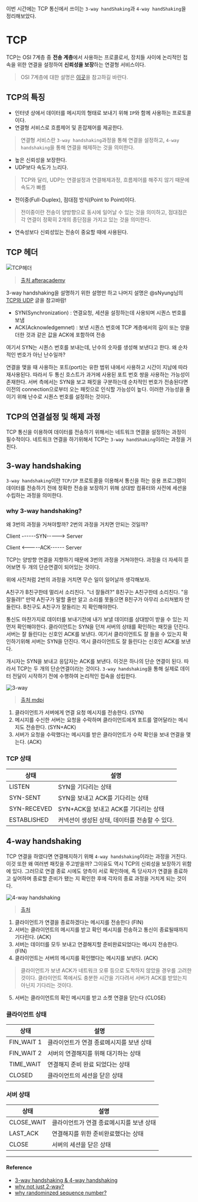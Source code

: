 이번 시간에는 TCP 통신에서 쓰이는 `3-way handShaking`과 `4-way handShaking`을 정리해보았다.

# TCP
TCP는 OSI 7계층 중 **전송 계층**에서 사용하는 프로콜로서, 장치들 사이에 논리적인 접속을 위한 연결을 설정하여 **신뢰성을 보장**하는 연결형 서비스이다.
> OSI 7계층에 대한 설명은 [이곳](https://github.com/im-d-team/Dev-Docs/blob/master/Network/OSI7%20Layer.md)을 참고하길 바란다.

## TCP의 특징
- 인터넷 상에서 데이터를 메시지의 형태로 보내기 위해 `IP`와 함께 사용하는 프로토콜이다.
- 연결형 서비스로 흐름제어 및 혼잡제어를 제공한다.
> 연결형 서비스란 `3-way handshaking`과정을 통해 연결을 설정하고, `4-way handshaking`을 통해 연결을 해제하는 것을 의미한다.
- 높은 신뢰성을 보장한다.
- UDP보다 속도가 느리다.
> TCP와 달리, UDP는 연결설정과 연결해제과정, 흐름제어를 해주지 않기 때문에 속도가 빠름
- 전이중(Full-Duplex), 점대점 방식(Point to Point)이다.
> 전이중이란 전송이 양방향으로 동시에 일어날 수 있는 것을 의미하고, 점대점은 각 연결이 정확히 2개의 종단점을 가지고 있는 것을 의미한다.
- 연속성보다 신뢰성있는 전송이 중요할 때에 사용된다.

## TCP 헤더
![TCP헤더](https://user-images.githubusercontent.com/43868540/103455518-2a19c400-4d31-11eb-8f3f-a0e4090402bf.jpg)
> [출처 afteracademy](https://afteracademy.com/blog/what-is-a-tcp-3-way-handshake-process)

3-way handshaking을 설명하기 위한 설명만 하고 나머지 설명은 @sNyung님의 [TCP와 UDP](https://github.com/im-d-team/Dev-Docs/blob/master/Network/TCP%20%26%20UDP.md) 글을 참고바람!
-  SYN(Synchronization) : 연결요청, 세션을 설정하는데 사용되며 시퀀스 번호를 보냄
-  ACK(Acknowledgemnet) : 보낸 시퀀스 번호에 TCP 계층에서의 길이 또는 양을 더한 것과 같은 값을 ACK에 포함하여 전송

여기서 SYN는 시퀀스 번호를 보내는데, 난수의 숫자를 생성해 보낸다고 한다. 왜 순차적인 번호가 아닌 난수일까?

연결을 맺을 때 사용하는 포트(port)는 유한 범위 내에서 사용하고 시간이 지남에 따라 재사용된다. 따라서 두 통신 호스트가 과거에 사용된 포트 번호 쌍을 사용하는 가능성이 존재한다. 서버 측에서는 SYN을 보고 패킷을 구분하는데 순차적인 번호가 전송된다면 이전의 connection으로부터 오는 패킷으로 인식할 가능성이 높다. 이러한 가능성을 줄이기 위해 난수로 시퀀스 번호를 설정하는 것이다.

## TCP의 연결설정 및 해제 과정
TCP 통신을 이용하여 데이터를 전송하기 위해서는 네트워크 연결을 설정하는 과정이 필수적이다. 네트워크 연결을 하기위해서 TCP는 `3-way handShaking`이라는 과정을 거친다.

## 3-way handshaking
`3-way handshaking`이란 `TCP/IP` 프로토콜을 이용해서 통신을 하는 응용 프로그램이 데이터를 전송하기 전에 정확한 전송을 보장하기 위해 상대방 컴퓨터와 사전에 세션을 수립하는 과정을 의미한다. 

### why 3-way handshaking?
왜 3번의 과정을 거쳐야할까? 2번의 과정을 거치면 안되는 것일까?


Client ------SYN-----> Server

Client <-----ACK------ Server


TCP는 양방향 연결을 지향하기 때문에 3번의 과정을 거쳐야한다. 과정을 더 자세히 뜯어보면 두 개의 단순연결이 되어있는 것이다. 

위에 사진처럼 2번의 과정을 거치면 무슨 일이 일어날까 생각해보자.

A친구가 B친구한테 멀리서 소리친다. "너 잘들려?"
B친구는 A친구한테 소리친다. "응 잘들려!"
만약 A친구가 말할 줄만 알고 소리를 못들으면 B친구가 아무리 소리쳐봤자 안들린다. B친구도 A친구가 잘들리는 지 확인해야한다. 

통신도 마찬가지로 데이터를 보내기전에 내가 보낼 데이터를 상대방이 받을 수 있는 지 먼저 확인해야한다.
클라이언트는 SYN을 던져 서버의 상태를 확인하는 패킷을 던진다. 서버는 잘 들린다는 신호인 ACK를 보낸다.
여기서 클라이언트도 잘 들을 수 있는지 확인하기위해 서버는 SYN을 던진다. 역시 클라이언트도 잘 들린다는 신호인 ACK를 보낸다. 

개시자는 SYN을 보내고 응답자는 ACK를 보낸다. 이것은 하나의 단순 연결이 된다. 따라서 TCP는 두 개의 단순연결이라는 것이다.
`3-way handshaking`을 통해 실제로 데이터 전달이 시작하기 전에 수행하여 논리적인 접속을 성립한다.

![3-way](https://user-images.githubusercontent.com/43868540/103471183-634d4500-4dc0-11eb-8e9c-3e914d8b9e78.jpg)

> [출처 mdpi](https://www.mdpi.com/2076-3417/6/11/358/htm)

1. 클라이언트가 서버에게 연결 요청 메시지를 전송한다. (SYN)
2. 메시지를 수신한 서버는 요청을 수락하며 클라이언트에게 포트를 열어달라는 메시지도 전송한다. (SYN+ACK)
3. 서버가 요청을 수락했다는 메시지를 받은 클라이언트가 수락 확인을 보내 연결을 맺는다. (ACK)

### TCP 상태
|상태|설명|
|------|---|
|LISTEN|SYN을 기다리는 상태|
|SYN-SENT|SYN을 보내고 ACK를 기다리는 상태|
|SYN-RECEVED|SYN+ACK을 보내고 ACK를 기다리는 상태|
|ESTABLISHED|커넥션이 생성된 상태, 데이터를 전송할 수 있다.|

## 4-way handshaking
TCP 연결을 하였다면 연결해지하기 위해 `4-way handshaking`이라는 과정을 거친다.
이것 또한 왜 여러번 패킷을 주고받을까? 그이유도 역시 TCP의 신뢰성을 보장하기 위함에 있다.
그러므로 연결 종료 시에도 양측이 서로 확인하에, 즉 당사자가 연결을 종료하고 싶어하며 종료할 준비가 됐는 지 확인한 후에 각자의 종료 과정을 거치게 되는 것이다.

![4-way handshaking](https://user-images.githubusercontent.com/43868540/103454298-f84f3000-4d25-11eb-8e39-6771a1cecd1a.png)

> [출처](https://hongpossible.tistory.com/entry/TCP-UDP-34-Way-HandShaking)

1. 클라이언트가 연결을 종료하겠다는 메시지를 전송한다 (FIN)
2. 서버는 클라이언트의 메시지를 받고 확인 메시지를 전송하고 통신이 종료될때까지 기다린다. (ACK)
3. 서버는 데이터를 모두 보내고 연결해지할 준비완료되었다는 메시지 전송한다. (FIN)
4. 클라이언트는 서버의 메시지를 확인했다는 메시지를 보낸다. (ACK)
> 클라이언트가 보낸 ACK가 네트워크 오류 등으로 도착하지 않았을 경우를 고려한 것이다. 클라이언트 쪽에서도 충분한 시간을 기다려서 서버가 ACK를 받았는지 아닌지 기다리는 것이다.
5. 서버는 클라이언트의 확인 메시지를 받고 소켓 연결을 닫는다 (CLOSE)

### 클라이언트 상태
|상태|설명|
|------|---|
|FIN_WAIT 1|클라이언트가 연결 종료메시지를 보낸 상태|
|FIN_WAIT 2|서버의 연결해지를 위해 대기하는 상태|
|TIME_WAIT|연결해지 준비 완료 되었다는 상태|
|CLOSED|클라이언트의 세션을 닫은 상태|

### 서버 상태
|상태|설명|
|------|---|
|CLOSE_WAIT|클라이언트가 연결 종료메시지를 보낸 상태|
|LAST_ACK|연결해지를 위한 준비완료했다는 상태|
|CLOSE|서버의 세션을 닫은 상태|

----
#### Reference
- [3-way handshaking & 4-way handshaking](https://k39335.tistory.com/21?category=653558)
- [why not just 2-way?](https://networkengineering.stackexchange.com/questions/24068/why-do-we-need-a-3-way-handshake-why-not-just-2-way)
- [why randominzed sequence number?](https://asfirstalways.tistory.com/356)
